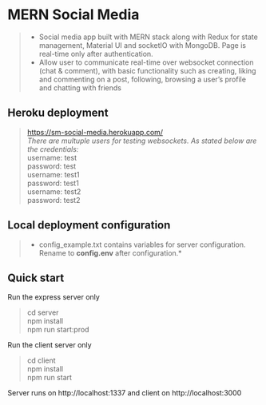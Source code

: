 # MERN Social Media
> * Social media app built with MERN stack along with Redux for state management, Material UI and socketIO with MongoDB. Page is real-time only after authentication.
> * Allow user to communicate real-time over websocket connection (chat & comment), with basic functionality such as creating, liking and commenting on a post, following, browsing a user’s profile and chatting with friends

## Heroku deployment
>https://sm-social-media.herokuapp.com/ <br/>
>*There are multuple users for testing websockets. As stated below are the credentials:* <br/>
> username: test <br/>
> password:  test <br/>
> username: test1 <br/>
> password:  test1<br/>
> username: test2 <br/>
> password:  test2 




## Local deployment configuration
> * config_example.txt contains variables for server configuration. Rename to **config.env** after configuration.*

## Quick start

Run the express server only
>cd server<br/>
npm install<br/>
npm run start:prod<br/>


Run the client server only
>cd client<br/>
npm install<br/>
npm run start<br/>

Server runs on http://localhost:1337 and client on http://localhost:3000
